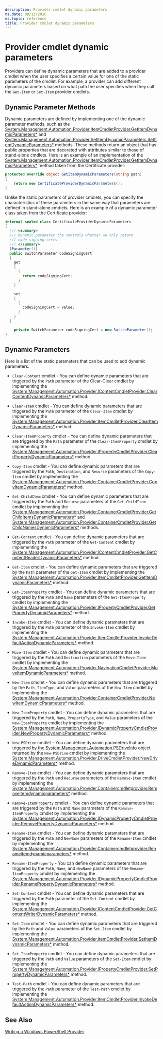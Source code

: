 ```yaml
---
description: Provider cmdlet dynamic parameters
ms.date: 09/13/2016
ms.topic: reference
title: Provider cmdlet dynamic parameters
---
```

# Provider cmdlet dynamic parameters

Providers can define dynamic parameters that are added to a provider cmdlet when the user specifies
a certain value for one of the static parameters of the cmdlet. For example, a provider can add
different dynamic parameters based on what path the user specifies when they call the `Get-Item` or
`Set-Item` provider cmdlets.

## Dynamic Parameter Methods

Dynamic parameters are defined by implementing one of the dynamic parameter methods, such as the
[System.Management.Automation.Provider.ItemCmdletProvider.GetItemDynamicParameters*][19] and
[System.Management.Automation.Provider.SetItemDynamicParameters.SetItemDynamicParameters*][21]
methods. These methods return an object that has public properties that are decorated with
attributes similar to those of stand-alone cmdlets. Here is an example of an implementation of the
[System.Management.Automation.Provider.ItemCmdletProvider.GetItemDynamicParameters*][19] method
taken from the Certificate provider:

```csharp
protected override object GetItemDynamicParameters(string path)
{
    return new CertificateProviderDynamicParameters();
}
```

Unlike the static parameters of provider cmdlets, you can specify the characteristics of these
parameters in the same way that parameters are defined in stand-alone cmdlets. Here is an example of
a dynamic parameter class taken from the Certificate provider:

```csharp
internal sealed class CertificateProviderDynamicParameters
{
  /// <summary>
  /// Dynamic parameter the controls whether we only return
  /// code signing certs.
  /// </summary>
  [Parameter()]
  public SwitchParameter CodeSigningCert
  {
    get
    {
      {
        return codeSigningCert;
      }
    }

    set
    {
      {
        codeSigningCert = value;
      }
    }
  }

    private SwitchParameter codeSigningCert = new SwitchParameter();
}
```

## Dynamic Parameters

Here is a list of the static parameters that can be used to add dynamic parameters.

- `Clear-Content` cmdlet - You can define dynamic parameters that are triggered by the `Path`
  parameter of the Clear-Clear cmdlet by implementing the
  [System.Management.Automation.Provider.IContentCmdletProvider.ClearContentDynamicParameters*][09]
  method.
- `Clear-Item` cmdlet - You can define dynamic parameters that are triggered by the `Path` parameter
  of the `Clear-Item` cmdlet by implementing the
  [System.Management.Automation.Provider.ItemCmdletProvider.ClearItemDynamicParameters*][18] method.
- `Clear-ItemProperty` cmdlet - You can define dynamic parameters that are triggered by the `Path`
  parameter of the `Clear-ItemProperty` cmdlet by implementing the
  [System.Management.Automation.Provider.IPropertyCmdletProvider.ClearPropertyDynamicParameters*][15]
  method.
- `Copy-Item` cmdlet - You can define dynamic parameters that are triggered by the `Path`,
  `Destination`, and `Recurse` parameters of the `Copy-Item` cmdlet by implementing the
  [System.Management.Automation.Provider.ContainerCmdletProvider.CopyItemDynamicParameters*][02]
  method.
- `Get-ChildItem` cmdlet - You can define dynamic parameters that are triggered by the `Path` and
  `Recurse` parameters of the `Get-ChildItem` cmdlet by implementing the
  [System.Management.Automation.Provider.ContainerCmdletProvider.GetChildItemsDynamicParameters*][03]
  and
  [System.Management.Automation.Provider.ContainerCmdletProvider.GetChildNamesDynamicParameters*][04]
  methods.
- `Get-Content` cmdlet - You can define dynamic parameters that are triggered by the `Path`
  parameter of the `Get-Content` cmdlet by implementing the
  [System.Management.Automation.Provider.IContentCmdletProvider.GetContentReaderDynamicParameters*][10]
  method.
- `Get-Item` cmdlet - You can define dynamic parameters that are triggered by the `Path` parameter
  of the `Get-Item` cmdlet by implementing the
  [System.Management.Automation.Provider.ItemCmdletProvider.GetItemDynamicParameters*][19] method.
- `Get-ItemProperty` cmdlet - You can define dynamic parameters that are triggered by the `Path` and
  `Name` parameters of the `Get-ItemProperty` cmdlet by implementing the
  [System.Management.Automation.Provider.IPropertyCmdletProvider.GetPropertyDynamicParameters*][16]
  method.
- `Invoke-Item` cmdlet - You can define dynamic parameters that are triggered by the `Path`
  parameter of the `Invoke-Item` cmdlet by implementing the
  [System.Management.Automation.Provider.ItemCmdletProvider.InvokeDefaultActionDynamicParameters*][20]
  method.
- `Move-Item` cmdlet - You can define dynamic parameters that are triggered by the `Path` and
  `Destination` parameters of the `Move-Item` cmdlet by implementing the
  [System.Management.Automation.Provider.NavigationCmdletProvider.MoveItemDynamicParameters*][22]
  method.
- `New-Item` cmdlet - You can define dynamic parameters that are triggered by the `Path`,
  `ItemType`, and `Value` parameters of the `New-Item` cmdlet by implementing the
  [System.Management.Automation.Provider.ContainerCmdletProvider.NewItemDynamicParameters*][05]
  method.
- `New-ItemProperty` cmdlet - You can define dynamic parameters that are triggered by the `Path`,
  `Name`, `PropertyType`, and `Value` parameters of the `New-ItemProperty` cmdlet by implementing
  the
  [System.Management.Automation.Provider.IDynamicPropertyCmdletProvider.NewPropertyDynamicParameters*][12]
  method.
- `New-PSDrive` cmdlet - You can define dynamic parameters that are triggered by the
  [System.Management.Automation.PSDriveInfo][23] object returned by the `New-PSDrive` cmdlet by
  implementing the
  [System.Management.Automation.Provider.DriveCmdletProvider.NewDriveDynamicParameters*][08] method.
- `Remove-Item` cmdlet - You can define dynamic parameters that are triggered by the `Path` and
  `Recurse` parameters of the `Remove-Item` cmdlet by implementing the
  [System.Management.Automation.Provider.Containercmdletprovider.Removeitemdynamicparameters*][06]
  method.
- `Remove-ItemProperty` cmdlet - You can define dynamic parameters that are triggered by the `Path`
  and `Name` parameters of the `Remove-ItemProperty` cmdlet by implementing the
  [System.Management.Automation.Provider.IDynamicPropertyCmdletProvider.RemovePropertyDynamicParameters*][13]
  method.
- `Rename-Item` cmdlet - You can define dynamic parameters that are triggered by the `Path` and
  `NewName` parameters of the `Rename-Item` cmdlet by implementing the
  [System.Management.Automation.Provider.Containercmdletprovider.Renameitemdynamicparameters*][07]
  method.
- `Rename-ItemProperty` - You can define dynamic parameters that are triggered by the `Path`,
  `Name`, and `NewName` parameters of the `Rename-ItemProperty` cmdlet by implementing the
  [System.Management.Automation.Provider.IDynamicPropertyCmdletProvider.RenamePropertyDynamicParameters*][14]
  method.
- `Set-Content` cmdlet - You can define dynamic parameters that are triggered by the `Path`
  parameter of the `Set-Content` cmdlet by implementing the
  [System.Management.Automation.Provider.IContentCmdletProvider.GetContentWriterDynamicParameters*][11]
  method.
- `Set-Item` cmdlet - You can define dynamic parameters that are triggered by the `Path` and `Value`
  parameters of the `Set-Item` cmdlet by implementing the
  [System.Management.Automation.Provider.ItemCmdletProvider.SetItemDynamicParameters*][21] method.

- `Set-ItemProperty` cmdlet - You can define dynamic parameters that are triggered by the `Path` and
  `Value` parameters of the `Set-Item` cmdlet by implementing the
  [System.Management.Automation.Provider.IPropertyCmdletProvider.SetPropertyDynamicParameters*][17]
  method.
- `Test-Path` cmdlet - You can define dynamic parameters that are triggered by the `Path` parameter
  of the `Test-Path` cmdlet by implementing the
  [System.Management.Automation.Provider.ItemCmdletProvider.InvokeDefaultActionDynamicParameters*][20]
  method.

## See Also

[Writing a Windows PowerShell Provider][01]

<!-- link references -->
[01]: writing-a-windows-powershell-provider.md
[02]: xref:System.Management.Automation.Provider.ContainerCmdletProvider.CopyItemDynamicParameters*
[03]: xref:System.Management.Automation.Provider.ContainerCmdletProvider.GetChildItemsDynamicParameters*
[04]: xref:System.Management.Automation.Provider.ContainerCmdletProvider.GetChildNamesDynamicParameters*
[05]: xref:System.Management.Automation.Provider.ContainerCmdletProvider.NewItemDynamicParameters*
[06]: xref:System.Management.Automation.Provider.ContainerCmdletProvider.RemoveItemDynamicParameters*
[07]: xref:System.Management.Automation.Provider.ContainerCmdletProvider.RenameItemDynamicParameters*
[08]: xref:System.Management.Automation.Provider.DriveCmdletProvider.NewDriveDynamicParameters*
[09]: xref:System.Management.Automation.Provider.IContentCmdletProvider.ClearContentDynamicParameters*
[10]: xref:System.Management.Automation.Provider.IContentCmdletProvider.GetContentReaderDynamicParameters*
[11]: xref:System.Management.Automation.Provider.IContentCmdletProvider.GetContentWriterDynamicParameters*
[12]: xref:System.Management.Automation.Provider.IDynamicPropertyCmdletProvider.NewPropertyDynamicParameters*
[13]: xref:System.Management.Automation.Provider.IDynamicPropertyCmdletProvider.RemovePropertyDynamicParameters*
[14]: xref:System.Management.Automation.Provider.IDynamicPropertyCmdletProvider.RenamePropertyDynamicParameters*
[15]: xref:System.Management.Automation.Provider.IPropertyCmdletProvider.ClearPropertyDynamicParameters*
[16]: xref:System.Management.Automation.Provider.IPropertyCmdletProvider.GetPropertyDynamicParameters*
[17]: xref:System.Management.Automation.Provider.IPropertyCmdletProvider.SetPropertyDynamicParameters*
[18]: xref:System.Management.Automation.Provider.ItemCmdletProvider.ClearItemDynamicParameters*
[19]: xref:System.Management.Automation.Provider.ItemCmdletProvider.GetItemDynamicParameters*
[20]: xref:System.Management.Automation.Provider.ItemCmdletProvider.InvokeDefaultActionDynamicParameters*
[21]: xref:System.Management.Automation.Provider.ItemCmdletProvider.SetItemDynamicParameters*
[22]: xref:System.Management.Automation.Provider.NavigationCmdletProvider.MoveItemDynamicParameters*
[23]: xref:System.Management.Automation.PSDriveInfo
